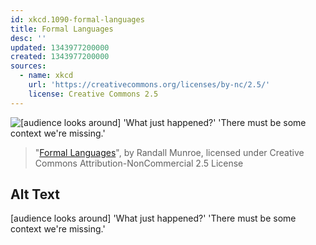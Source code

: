 ```yaml
---
id: xkcd.1090-formal-languages
title: Formal Languages
desc: ''
updated: 1343977200000
created: 1343977200000
sources:
  - name: xkcd
    url: 'https://creativecommons.org/licenses/by-nc/2.5/'
    license: Creative Commons 2.5
---
```

![\[audience looks around\] 'What just happened?' 'There must be some context we're missing.'](https://imgs.xkcd.com/comics/formal_languages.png)
> "[Formal Languages](https://xkcd.com/1090/)", by Randall Munroe, licensed under Creative Commons Attribution-NonCommercial 2.5 License

## Alt Text
\[audience looks around\] 'What just happened?' 'There must be some context we're missing.'
